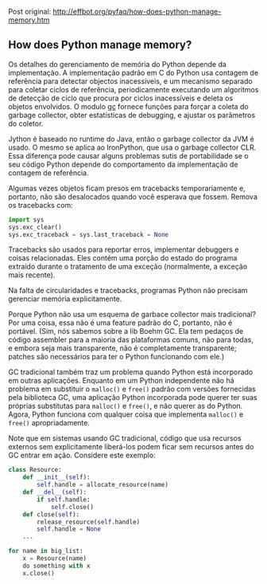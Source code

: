 Post original: http://effbot.org/pyfaq/how-does-python-manage-memory.htm

## How does Python manage memory?
Os detalhes do gerenciamento de memória do Python depende da implementação. A implementação padrão em C do Python usa contagem de referência para detectar objectos inacessíveis, e um mecanismo separado para coletar ciclos de referência, periodicamente executando um algoritmos de detecção de ciclo que procura por ciclos inacessíveis e deleta os objetos envolvidos. O modulo [gc](http://effbot.org/pyref/gc.htm) fornece funções para forçar a coleta do garbage collector, obter estatísticas de debugging, e ajustar os parâmetros do coletor.

Jython é baseado no runtime do Java, então o garbage collector da JVM é usado. O mesmo se aplica ao IronPython, que usa o garbage collector CLR. Essa diferença pode causar alguns problemas sutis de portabilidade se o seu código Python depende do comportamento da implementação de contagem de referência.

Algumas vezes objetos ficam presos em tracebacks temporariamente e, portanto, não são desalocados quando você esperava que fossem. Remova os tracebacks com:

````python
import sys
sys.exc_clear()
sys.exc_traceback = sys.last_traceback = None
````

Tracebacks são usados para reportar erros, implementar debuggers e coisas relacionadas. Eles contém uma porção do estado do programa extraído durante o tratamento de uma exceção (normalmente, a exceção mais recente).

Na falta de circularidades e tracebacks, programas Python não precisam gerenciar memória explicitamente.

Porque Python não usa um esquema de garbace collector mais tradicional? Por uma coisa, essa não é uma feature padrão do C, portanto, não é portável. (Sim, nós sabemos sobre a lib Boehm GC. Ela tem pedaços de código assembler para a maioria das plataformas comuns, não para todas, e embora seja mais transparente, não é completamente transparente; patches são necessários para ter o Python funcionando com ele.)

GC tradicional também traz um problema quando Python está incorporado em outras aplicações. Enquanto em um Python independente não há problema em substituir o `malloc()` e `free()` padrão com versões fornecidas pela biblioteca GC, uma aplicação Python incorporada pode querer ter suas próprias substitutas para `malloc()` e `free()`, e não querer as do Python. Agora, Python funciona com qualquer coisa que implementa `malloc()` e `free()` apropriadamente.

Note que em sistemas usando GC tradicional, código que usa recursos externos sem explicitamente liberá-los podem ficar sem recursos antes do GC entrar em ação. Considere este exemplo:

````python
class Resource:
	def __init__(self):
		self.handle = allocate_resource(name)
	def __del__(self):
		if self.handle:
			self.close()
	def close(self):
		release_resource(self.handle)
		self.handle = None
	...

for name in big_list:
	x = Resource(name)
	do something with x
	x.close()
````

